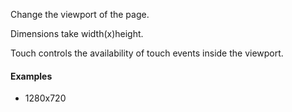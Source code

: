 Change the viewport of the page.

Dimensions take width(x)height.

Touch controls the availability of touch events inside the viewport.

#### Examples

- 1280x720